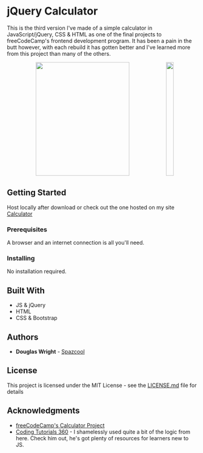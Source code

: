 # jQuery Calculator

This is the third version I've made of a simple calculator in JavaScript/jQuery, CSS & HTML as one of the final projects to freeCodeCamp's frontend development program. It has been a pain in the butt however, with each rebuild it has gotten better and I've learned more from this project than many of the others.

<p align="center">
   <img width="70%" height="300vh" src="./images/desktop.gif">
   <img width="20%" height="300vh" src="./images/mobile.gif">
</p>

## Getting Started

Host locally after download or check out the one hosted on my site [Calculator](http://www.spazcool.com/calculator/)

### Prerequisites

A browser and an internet connection is all you'll need.

### Installing

No installation required.

## Built With

* JS & jQuery
* HTML
* CSS & Bootstrap

## Authors

* **Douglas Wright** - [Spazcool](https://github.com/Spazcool)

## License

This project is licensed under the MIT License - see the [LICENSE.md](LICENSE.md) file for details

## Acknowledgments

* [freeCodeCamp's Calculator Project](https://www.freecodecamp.com/challenges/build-a-javascript-calculator)
* [Coding Tutorials 360](https://www.youtube.com/watch?v=24UvjYFDID0&list=PLHdCowjFIBmJ4KfgqZlvEOiRAZUHmD_cZ) - I shamelessly used quite a bit of the logic from here. Check him out, he's got plenty of resources for learners new to JS.
